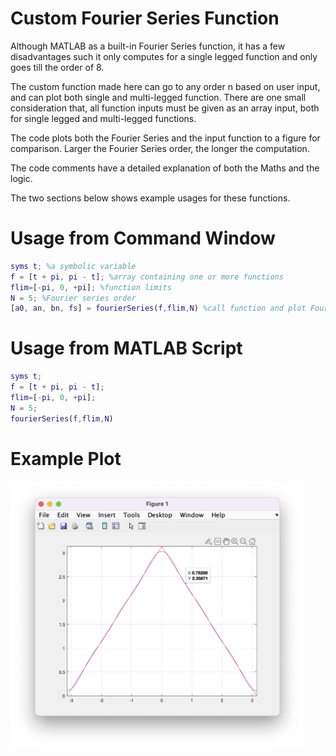 # Custom Fourier Series Function

Although MATLAB as a built-in Fourier Series function, it has a few disadvantages such it only computes for a single legged function and only goes till the order of 8.

The custom function made here can go to any order n based on user input, and can plot both single and multi-legged function. There are one small consideration that, all function inputs must be given as an array input, both for single legged and multi-legged functions.

The code plots both the Fourier Series and the input function to a figure for comparison. Larger the Fourier Series order, the longer the computation.

The code comments have a detailed explanation of both the Maths and the logic.

The two sections below shows example usages for these functions.
# Usage from Command Window

```MATLAB
syms t; %a symbolic variable
f = [t + pi, pi - t]; %array containing one or more functions
flim=[-pi, 0, +pi]; %function limits
N = 5; %Fourier series order
[a0, an, bn, fs] = fourierSeries(f,flim,N) %call function and plot Fourier Series for visualisation
```
# Usage from MATLAB Script

```MATLAB
syms t;
f = [t + pi, pi - t];
flim=[-pi, 0, +pi];
N = 5;
fourierSeries(f,flim,N)
```
# Example Plot

<img src="screenshot/plot.png" width="470">
